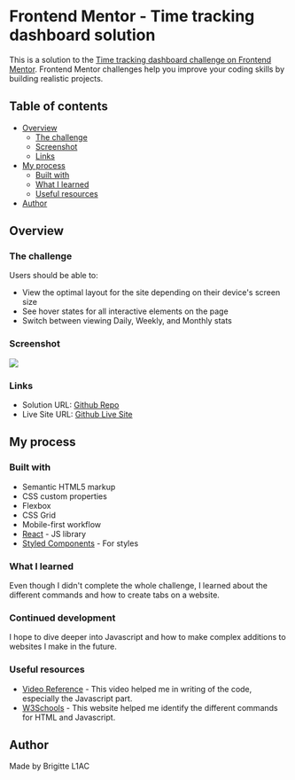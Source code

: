 # Frontend Mentor - Time tracking dashboard solution

This is a solution to the [Time tracking dashboard challenge on Frontend Mentor](https://www.frontendmentor.io/challenges/time-tracking-dashboard-UIQ7167Jw). Frontend Mentor challenges help you improve your coding skills by building realistic projects. 

## Table of contents

- [Overview](#overview)
  - [The challenge](#the-challenge)
  - [Screenshot](#screenshot)
  - [Links](#links)
- [My process](#my-process)
  - [Built with](#built-with)
  - [What I learned](#what-i-learned)
  - [Useful resources](#useful-resources)
- [Author](#author)

## Overview

### The challenge

Users should be able to:

- View the optimal layout for the site depending on their device's screen size
- See hover states for all interactive elements on the page
- Switch between viewing Daily, Weekly, and Monthly stats

### Screenshot

![](images/screenshot.png)

### Links

- Solution URL: [Github Repo](https://github.com/brishar0n/time-tracking-dashboard-main)
- Live Site URL: [Github Live Site](https://brishar0n.github.io/time-tracking-dashboard-main/)

## My process

### Built with

- Semantic HTML5 markup
- CSS custom properties
- Flexbox
- CSS Grid
- Mobile-first workflow
- [React](https://reactjs.org/) - JS library
- [Styled Components](https://styled-components.com/) - For styles


### What I learned

Even though I didn't complete the whole challenge, I learned about the different commands and how to create tabs on a website. 

### Continued development

I hope to dive deeper into Javascript and how to make complex additions to websites I make in the future.

### Useful resources

- [Video Reference](https://www.youtube.com/watch?v=3A5NPM9M9-I) - This video helped me in writing of the code, especially the Javascript part.
- [W3Schools](https://www.w3schools.com/) - This website helped me identify the different commands for HTML and Javascript.

## Author

Made by Brigitte L1AC
